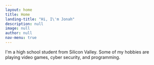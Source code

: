 ```yaml
---
layout: home
title: Home
landing-title: "Hi, I\'m Jonah"
description: null
image: null
author: null
nav-menu: true
---
```


I'm a high school student from Silicon Valley. Some of my hobbies are playing video games, cyber security, and programming.